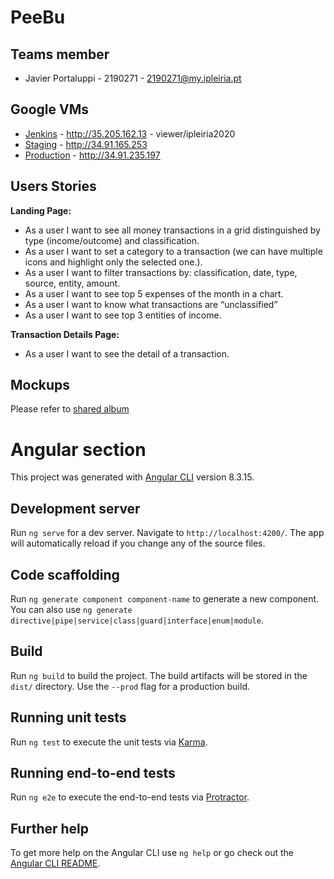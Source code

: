 # PeeBu

## Teams member

- Javier Portaluppi - 2190271 - 2190271@my.ipleiria.pt

## Google VMs

- [Jenkins](http://35.205.162.13) - http://35.205.162.13 - viewer/ipleiria2020
- [Staging](http://34.91.165.253) - http://34.91.165.253
- [Production](http://34.91.235.197) - http://34.91.235.197

## Users Stories

**Landing Page:**
* As a user I want to see all money transactions in a grid distinguished by type (income/outcome) and classification. 
* As a user I want to set a category to a transaction (we can have multiple icons and highlight only the selected one.).
* As a user I want to filter transactions by: classification, date, type, source, entity, amount.
* As a user I want to see top 5 expenses of the month in a chart.
* As a user I want to know what transactions are “unclassified”
* As a user I want to see top 3 entities of income.

**Transaction Details Page:**
* As a user I want to see the detail of a transaction.

## Mockups
Please refer to [shared album](https://photos.app.goo.gl/pf9LuszbKKpEPA8b8)

# Angular section

This project was generated with [Angular CLI](https://github.com/angular/angular-cli) version 8.3.15.

## Development server

Run `ng serve` for a dev server. Navigate to `http://localhost:4200/`. The app will automatically reload if you change any of the source files.

## Code scaffolding

Run `ng generate component component-name` to generate a new component. You can also use `ng generate directive|pipe|service|class|guard|interface|enum|module`.

## Build

Run `ng build` to build the project. The build artifacts will be stored in the `dist/` directory. Use the `--prod` flag for a production build.

## Running unit tests

Run `ng test` to execute the unit tests via [Karma](https://karma-runner.github.io).

## Running end-to-end tests

Run `ng e2e` to execute the end-to-end tests via [Protractor](http://www.protractortest.org/).

## Further help

To get more help on the Angular CLI use `ng help` or go check out the [Angular CLI README](https://github.com/angular/angular-cli/blob/master/README.md).
